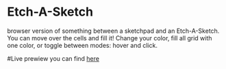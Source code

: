 # Etch-A-Sketch
 browser version of something between a sketchpad and an Etch-A-Sketch.
 You can move over the cells and fill it!
 Change your color, fill all grid with one color, or toggle between modes: hover and click.
 
 #Live prewiew you can find [here](https://digdiro.github.io/Etch-A-Sketch/)
